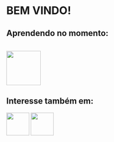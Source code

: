 # BEM VINDO!

## Aprendendo no momento:
<br><img loading="lazy" src="https://5.imimg.com/data5/SELLER/Default/2021/12/JI/XU/OH/138316357/sap-hr-training-500x500.png" width="90" height="90"/>


## Interesse também em:
<img src="https://cdn.jsdelivr.net/gh/devicons/devicon/icons/python/python-original.svg" width="60" height="60" />
          
<img src="https://cdn.jsdelivr.net/gh/devicons/devicon/icons/java/java-original.svg" width="60" height="60" />
          
